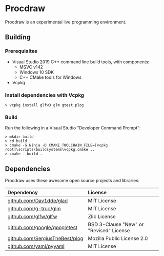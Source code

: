 # Procdraw

Procdraw is an experimental live programming environment.

## Building

### Prerequisites

- Visual Studio 2019 C++ command line build tools, with components:
    - MSVC v142
    - Windows 10 SDK
    - C++ CMake tools for Windows
- Vcpkg

### Install dependencies with Vcpkg

    > vcpkg install glfw3 glm gtest plog

### Build

Run the following in a Visual Studio "Developer Command Prompt":

    > mkdir build
    > cd build
    > cmake -G Ninja -D CMAKE_TOOLCHAIN_FILE=[vcpkg root]\scripts\buildsystems\vcpkg.cmake ..
    > cmake --build .

## Dependencies

Procdraw uses these awesome open source projects and libraries:

| Dependency | License |
| :--------- | :------ |
| [github.com/Dav1dde/glad](https://github.com/Dav1dde/glad) | MIT License |
| [github.com/g-truc/glm](https://github.com/g-truc/glm) | MIT License |
| [github.com/glfw/glfw](https://github.com/glfw/glfw) | Zlib License |
| [github.com/google/googletest](https://github.com/google/googletest) | BSD 3-Clause "New" or "Revised" License |
| [github.com/SergiusTheBest/plog](https://github.com/SergiusTheBest/plog) | Mozilla Public License 2.0 |
| [github.com/yaml/pyyaml](https://github.com/yaml/pyyaml) | MIT License |
